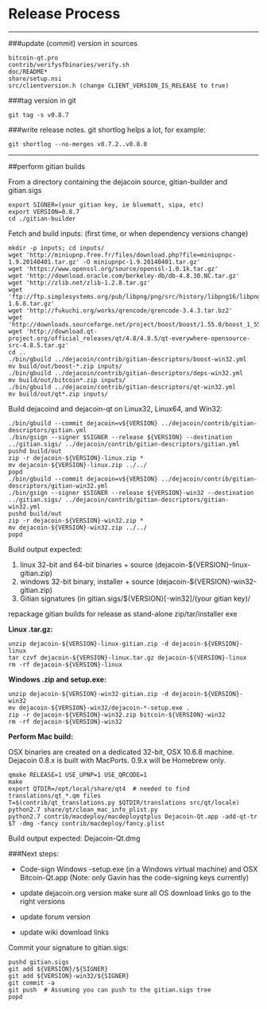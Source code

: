 Release Process
====================

* * *

###update (commit) version in sources


	bitcoin-qt.pro
	contrib/verifysfbinaries/verify.sh
	doc/README*
	share/setup.nsi
	src/clientversion.h (change CLIENT_VERSION_IS_RELEASE to true)

###tag version in git

	git tag -s v0.8.7

###write release notes. git shortlog helps a lot, for example:

	git shortlog --no-merges v0.7.2..v0.8.0

* * *

##perform gitian builds

 From a directory containing the dejacoin source, gitian-builder and gitian.sigs
  
	export SIGNER=(your gitian key, ie bluematt, sipa, etc)
	export VERSION=0.8.7
	cd ./gitian-builder

 Fetch and build inputs: (first time, or when dependency versions change)

	mkdir -p inputs; cd inputs/
	wget 'http://miniupnp.free.fr/files/download.php?file=miniupnpc-1.9.20140401.tar.gz' -O miniupnpc-1.9.20140401.tar.gz'
	wget 'https://www.openssl.org/source/openssl-1.0.1k.tar.gz'
	wget 'http://download.oracle.com/berkeley-db/db-4.8.30.NC.tar.gz'
	wget 'http://zlib.net/zlib-1.2.8.tar.gz'
	wget 'ftp://ftp.simplesystems.org/pub/libpng/png/src/history/libpng16/libpng-1.6.8.tar.gz'
	wget 'http://fukuchi.org/works/qrencode/qrencode-3.4.3.tar.bz2'
	wget 'http://downloads.sourceforge.net/project/boost/boost/1.55.0/boost_1_55_0.tar.bz2'
	wget 'http://download.qt-project.org/official_releases/qt/4.8/4.8.5/qt-everywhere-opensource-src-4.8.5.tar.gz'
	cd ..
	./bin/gbuild ../dejacoin/contrib/gitian-descriptors/boost-win32.yml
	mv build/out/boost-*.zip inputs/
	./bin/gbuild ../dejacoin/contrib/gitian-descriptors/deps-win32.yml
	mv build/out/bitcoin*.zip inputs/
	./bin/gbuild ../dejacoin/contrib/gitian-descriptors/qt-win32.yml
	mv build/out/qt*.zip inputs/

 Build dejacoind and dejacoin-qt on Linux32, Linux64, and Win32:
  
	./bin/gbuild --commit dejacoin=v${VERSION} ../dejacoin/contrib/gitian-descriptors/gitian.yml
	./bin/gsign --signer $SIGNER --release ${VERSION} --destination ../gitian.sigs/ ../dejacoin/contrib/gitian-descriptors/gitian.yml
	pushd build/out
	zip -r dejacoin-${VERSION}-linux.zip *
	mv dejacoin-${VERSION}-linux.zip ../../
	popd
	./bin/gbuild --commit dejacoin=v${VERSION} ../dejacoin/contrib/gitian-descriptors/gitian-win32.yml
	./bin/gsign --signer $SIGNER --release ${VERSION}-win32 --destination ../gitian.sigs/ ../dejacoin/contrib/gitian-descriptors/gitian-win32.yml
	pushd build/out
	zip -r dejacoin-${VERSION}-win32.zip *
	mv dejacoin-${VERSION}-win32.zip ../../
	popd

  Build output expected:

  1. linux 32-bit and 64-bit binaries + source (dejacoin-${VERSION}-linux-gitian.zip)
  2. windows 32-bit binary, installer + source (dejacoin-${VERSION}-win32-gitian.zip)
  3. Gitian signatures (in gitian.sigs/${VERSION}[-win32]/(your gitian key)/

repackage gitian builds for release as stand-alone zip/tar/installer exe

**Linux .tar.gz:**

	unzip dejacoin-${VERSION}-linux-gitian.zip -d dejacoin-${VERSION}-linux
	tar czvf dejacoin-${VERSION}-linux.tar.gz dejacoin-${VERSION}-linux
	rm -rf dejacoin-${VERSION}-linux

**Windows .zip and setup.exe:**

	unzip dejacoin-${VERSION}-win32-gitian.zip -d dejacoin-${VERSION}-win32
	mv dejacoin-${VERSION}-win32/dejacoin-*-setup.exe .
	zip -r dejacoin-${VERSION}-win32.zip bitcoin-${VERSION}-win32
	rm -rf dejacoin-${VERSION}-win32

**Perform Mac build:**

  OSX binaries are created on a dedicated 32-bit, OSX 10.6.8 machine.
  Dejacoin 0.8.x is built with MacPorts.  0.9.x will be Homebrew only.

	qmake RELEASE=1 USE_UPNP=1 USE_QRCODE=1
	make
	export QTDIR=/opt/local/share/qt4  # needed to find translations/qt_*.qm files
	T=$(contrib/qt_translations.py $QTDIR/translations src/qt/locale)
	python2.7 share/qt/clean_mac_info_plist.py
	python2.7 contrib/macdeploy/macdeployqtplus Dejacoin-Qt.app -add-qt-tr $T -dmg -fancy contrib/macdeploy/fancy.plist

 Build output expected: Dejacoin-Qt.dmg

###Next steps:

* Code-sign Windows -setup.exe (in a Windows virtual machine) and
  OSX Bitcoin-Qt.app (Note: only Gavin has the code-signing keys currently)

* update dejacoin.org version
  make sure all OS download links go to the right versions

* update forum version

* update wiki download links

Commit your signature to gitian.sigs:

	pushd gitian.sigs
	git add ${VERSION}/${SIGNER}
	git add ${VERSION}-win32/${SIGNER}
	git commit -a
	git push  # Assuming you can push to the gitian.sigs tree
	popd

